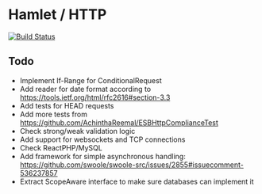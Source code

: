 # Hamlet / HTTP

[![Build Status](https://travis-ci.org/hamlet-framework/http.svg?branch=master)](https://travis-ci.org/hamlet-framework/http)

## Todo

- Implement If-Range for ConditionalRequest
- Add reader for date format according to https://tools.ietf.org/html/rfc2616#section-3.3
- Add tests for HEAD requests
- Add more tests from https://github.com/AchinthaReemal/ESBHttpComplianceTest
- Check strong/weak validation logic
- Add support for websockets and TCP connections
- Check ReactPHP/MySQL
- Add framework for simple asynchronous handling: https://github.com/swoole/swoole-src/issues/2855#issuecomment-536237857
- Extract ScopeAware interface to make sure databases can implement it

